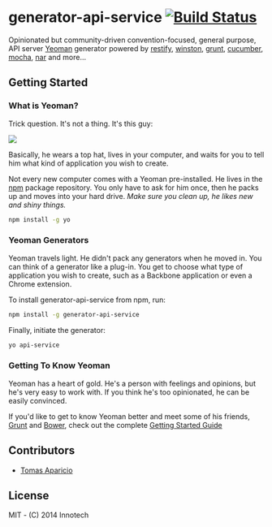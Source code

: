 # generator-api-service [![Build Status](https://secure.travis-ci.org/h2non/generator-api-service.png?branch=master)](https://travis-ci.org/innotech/generator-api-service)

Opinionated but community-driven convention-focused, general purpose, API server [Yeoman](http://yeoman.io) generator 
powered by [restify](http://mcavage.me/node-restify/), 
[winston](https://github.com/flatiron/winston), [grunt](http://gruntjs.com), 
[cucumber](https://github.com/cucumber/cucumber-js), [mocha](http://visionmedia.github.io/mocha/), 
[nar](https://github.com/h2non/nar) and more...

## Getting Started

### What is Yeoman?

Trick question. It's not a thing. It's this guy:

![](http://i.imgur.com/JHaAlBJ.png)

Basically, he wears a top hat, lives in your computer, and waits for you to tell him what kind of application you wish to create.

Not every new computer comes with a Yeoman pre-installed. He lives in the [npm](https://npmjs.org) package repository. You only have to ask for him once, then he packs up and moves into your hard drive. *Make sure you clean up, he likes new and shiny things.*

```bash
npm install -g yo
```

### Yeoman Generators

Yeoman travels light. He didn't pack any generators when he moved in. You can think of a generator like a plug-in. You get to choose what type of application you wish to create, such as a Backbone application or even a Chrome extension.

To install generator-api-service from npm, run:

```bash
npm install -g generator-api-service
```

Finally, initiate the generator:

```bash
yo api-service
```

### Getting To Know Yeoman

Yeoman has a heart of gold. He's a person with feelings and opinions, but he's very easy to work with. If you think he's too opinionated, he can be easily convinced.

If you'd like to get to know Yeoman better and meet some of his friends, [Grunt](http://gruntjs.com) and [Bower](http://bower.io), check out the complete [Getting Started Guide](https://github.com/yeoman/yeoman/wiki/Getting-Started)

## Contributors

- [Tomas Aparicio](https://github.com/h2non)

## License

MIT - (C) 2014 Innotech 
